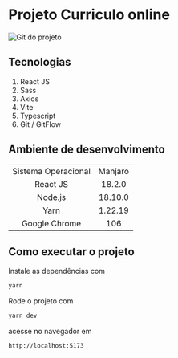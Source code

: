 # Projeto Curriculo online
![Git do projeto](./src/assets/screenshot.gif)



## Tecnologias

1. React JS
2. Sass
3. Axios
4. Vite
5. Typescript
6. Git / GitFlow


## Ambiente de desenvolvimento

|                     |         |
| :-----------------: | :-----: |
| Sistema Operacional | Manjaro |
|      React JS       | 18.2.0  |
|       Node.js       | 18.10.0 |
|        Yarn         | 1.22.19 |
|    Google Chrome    |   106   |

## Como executar o projeto

Instale as dependências com

```bash
yarn
```

Rode o projeto com

```bash
yarn dev
```

acesse no navegador em

```bash
http://localhost:5173
```

